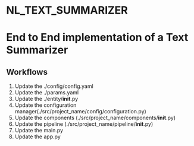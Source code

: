 # NL_TEXT_SUMMARIZER
# End to End implementation of a Text Summarizer

## Workflows
1. Update the ./config/config.yaml
2. Update the ./params.yaml
3. Update the ./entity/__init__.py
4. Update the configuration manager(./src/project_name/config/configuration.py)
5. Update the components (./src/project_name/components/__init__.py)
6. Update the pipeline (./src/project_name/pipeline/__init__.py)
7. Update the main.py
8. Update the app.py

